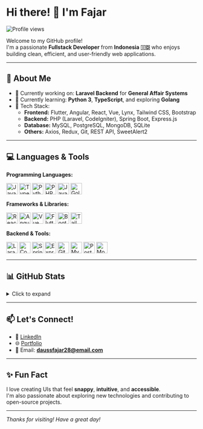 # Hi there! 👋 I'm Fajar

![Profile views](https://visitor-badge.laobi.icu/badge?page_id=daussfajar.daussfajar&left_color=blue&right_color=green)

Welcome to my GitHub profile!  
I'm a passionate **Fullstack Developer** from **Indonesia 🇮🇩** who enjoys building clean, efficient, and user-friendly web applications.

---

## 🚀 About Me

- 🔭 Currently working on: **Laravel Backend** for **General Affair Systems**
- 🌱 Currently learning: **Python 3**, **TypeScript**, and exploring **Golang**
- 🧰 Tech Stack:
  - **Frontend:** Flutter, Angular, React, Vue, Lynx, Tailwind CSS, Bootstrap  
  - **Backend:** PHP (Laravel, CodeIgniter), Spring Boot, Express.js  
  - **Database:** MySQL, PostgreSQL, MongoDB, SQLite  
  - **Others:** Axios, Redux, Git, REST API, SweetAlert2

---

## 💻 Languages & Tools

**Programming Languages:**

<img src="https://cdn.jsdelivr.net/gh/devicons/devicon/icons/javascript/javascript-original.svg" alt="JavaScript" width="30" />  
<img src="https://cdn.jsdelivr.net/gh/devicons/devicon/icons/typescript/typescript-original.svg" alt="TypeScript" width="30" />  
<img src="https://cdn.jsdelivr.net/gh/devicons/devicon/icons/python/python-original.svg" alt="Python" width="30" />  
<img src="https://cdn.jsdelivr.net/gh/devicons/devicon/icons/php/php-original.svg" alt="PHP" width="30" />  
<img src="https://cdn.jsdelivr.net/gh/devicons/devicon/icons/java/java-original.svg" alt="Java" width="30" />  
<img src="https://cdn.jsdelivr.net/gh/devicons/devicon/icons/go/go-original.svg" alt="Golang" width="30" />

**Frameworks & Libraries:**

<img src="https://cdn.jsdelivr.net/gh/devicons/devicon/icons/react/react-original.svg" alt="React" width="30" />
<img src="https://cdn.jsdelivr.net/gh/devicons/devicon/icons/angularjs/angularjs-original.svg" alt="Angular" width="30" />
<img src="https://cdn.jsdelivr.net/gh/devicons/devicon/icons/vuejs/vuejs-original.svg" alt="Vue" width="30" />
<img src="https://cdn.jsdelivr.net/gh/devicons/devicon/icons/flutter/flutter-original.svg" alt="Flutter" width="30" />
<img src="https://cdn.jsdelivr.net/gh/devicons/devicon/icons/bootstrap/bootstrap-original.svg" alt="Bootstrap" width="30" />
<img src="https://cdn.jsdelivr.net/gh/devicons/devicon/icons/tailwindcss/tailwindcss-plain.svg" alt="Tailwind CSS" width="30" />

**Backend & Tools:**

<img src="https://cdn.jsdelivr.net/gh/devicons/devicon/icons/laravel/laravel-plain.svg" alt="Laravel" width="30" />
<img src="https://cdn.jsdelivr.net/gh/devicons/devicon/icons/codeigniter/codeigniter-plain.svg" alt="CodeIgniter" width="30" />
<img src="https://cdn.jsdelivr.net/gh/devicons/devicon/icons/spring/spring-original.svg" alt="Spring Boot" width="30" />
<img src="https://cdn.jsdelivr.net/gh/devicons/devicon/icons/express/express-original.svg" alt="Express.js" width="30" />
<img src="https://cdn.jsdelivr.net/gh/devicons/devicon/icons/git/git-original.svg" alt="Git" width="30" />
<img src="https://cdn.jsdelivr.net/gh/devicons/devicon/icons/mysql/mysql-original.svg" alt="MySQL" width="30" />
<img src="https://cdn.jsdelivr.net/gh/devicons/devicon/icons/postgresql/postgresql-original.svg" alt="PostgreSQL" width="30" />
<img src="https://cdn.jsdelivr.net/gh/devicons/devicon/icons/mongodb/mongodb-original.svg" alt="MongoDB" width="30" />

---

## 📊 GitHub Stats

<details>
<summary>Click to expand</summary>

![Fajar's GitHub Stats](https://github-readme-stats.vercel.app/api?username=daussfajar&show_icons=true&hide_border=false&title_color=ff652f&icon_color=FFE400&bg_color=09131B&text_color=ffffff&border_color=0c1a25)

![Top Langs](https://github-readme-stats.vercel.app/api/top-langs/?username=daussfajar&layout=compact&theme=radical)

</details>

---

## 📫 Let's Connect!

- 💼 [LinkedIn](https://www.linkedin.com/in/daussfajar28/)
- 🌐 [Portfolio](https://daussfajar.github.io/)
- 📧 Email: **daussfajar28@email.com**

---

## ✨ Fun Fact

I love creating UIs that feel **snappy**, **intuitive**, and **accessible**.  
I'm also passionate about exploring new technologies and contributing to open-source projects.

---

_Thanks for visiting! Have a great day!_
